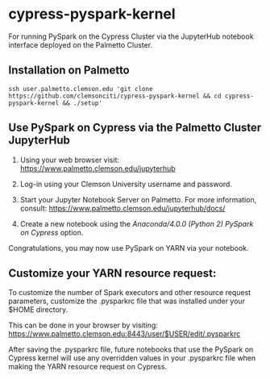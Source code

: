 # cypress-pyspark-kernel
For running PySpark on the Cypress Cluster via the JupyterHub notebook interface deployed on the Palmetto Cluster.

## Installation on Palmetto
```
ssh user.palmetto.clemson.edu 'git clone https://github.com/clemsonciti/cypress-pyspark-kernel && cd cypress-pyspark-kernel && ./setup'
```

## Use PySpark on Cypress via the Palmetto Cluster JupyterHub
1. Using your web browser visit: https://www.palmetto.clemson.edu/jupyterhub

2. Log-in using your Clemson University username and password.

3. Start your Jupyter Notebook Server on Palmetto. For more information, consult: https://www.palmetto.clemson.edu/jupyterhub/docs/

4. Create a new notebook using the *Anaconda/4.0.0 (Python 2) PySpark on Cypress* option.

Congratulations, you may now use PySpark on YARN via your notebook.

## Customize your YARN resource request:
To customize the number of Spark executors and other resource request parameters, customize the .pysparkrc file that was installed under your $HOME directory.

This can be done in your browser by visiting: https://www.palmetto.clemson.edu:8443/user/$USER/edit/.pysparkrc

After saving the .pysparkrc file, future notebooks that use the PySpark on Cypress kernel will use any overridden values in your .pysparkrc file when making the YARN resource request on Cypress.

